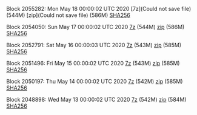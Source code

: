 Block 2055282: Mon May 18 00:00:02 UTC 2020 [7z](Could not save file) (544M) [zip](Could not save file) (586M) [SHA256](https://transfer.sh/7UAgP/sha256.txt)

Block 2054050: Sun May 17 00:00:02 UTC 2020 [7z]() (544M) [zip]() (586M) [SHA256]()

Block 2052791: Sat May 16 00:00:03 UTC 2020 [7z]() (543M) [zip]() (585M) [SHA256]()

Block 2051496: Fri May 15 00:00:02 UTC 2020 [7z]() (543M) [zip]() (585M) [SHA256]()

Block 2050197: Thu May 14 00:00:02 UTC 2020 [7z]() (542M) [zip]() (585M) [SHA256]()

Block 2048898: Wed May 13 00:00:02 UTC 2020 [7z]() (542M) [zip]() (584M) [SHA256]()
